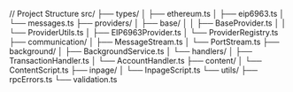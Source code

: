 // Project Structure
src/
├── types/
│ ├── ethereum.ts
│ ├── eip6963.ts
│ └── messages.ts
├── providers/
│ ├── base/
│ │ ├── BaseProvider.ts
│ │ └── ProviderUtils.ts
│ ├── EIP6963Provider.ts
│ └── ProviderRegistry.ts
├── communication/
│ ├── MessageStream.ts
│ └── PortStream.ts
├── background/
│ ├── BackgroundService.ts
│ └── handlers/
│ ├── TransactionHandler.ts
│ └── AccountHandler.ts
├── content/
│ └── ContentScript.ts
├── inpage/
│ └── InpageScript.ts
└── utils/
├── rpcErrors.ts
└── validation.ts
